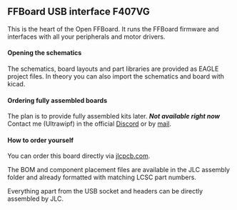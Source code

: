 ## FFBoard USB interface F407VG
This is the heart of the Open FFBoard.
It runs the FFBoard firmware and interfaces with all your peripherals and motor drivers.

#### Opening the schematics
The schematics, board layouts and part libraries are provided as EAGLE project files.
In theory you can also import the schematics and board with kicad.

#### Ordering fully assembled boards
The plan is to provide fully assembled kits later.
**_Not available right now_**
Contact me (Ultrawipf) in the official [Discord](https://discord.com/invite/gHtnEcP) or by [mail](mailto:ffboard@y-richter.de).


#### How to order yourself
You can order this board directly via [jlcpcb.com](jlcpcb.com).

The BOM and component placement files are available in the JLC assembly folder and already formatted with matching LCSC part numbers.

Everything apart from the USB socket and headers can be directly assembled by JLC.
